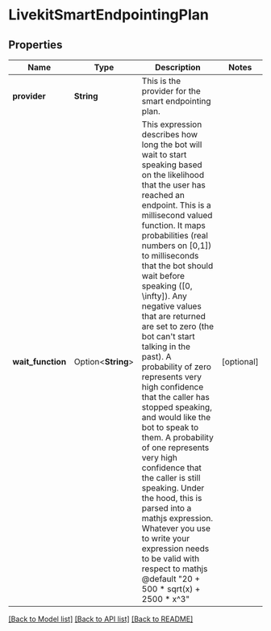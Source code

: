 # LivekitSmartEndpointingPlan

## Properties

Name | Type | Description | Notes
------------ | ------------- | ------------- | -------------
**provider** | **String** | This is the provider for the smart endpointing plan. | 
**wait_function** | Option<**String**> | This expression describes how long the bot will wait to start speaking based on the likelihood that the user has reached an endpoint.  This is a millisecond valued function. It maps probabilities (real numbers on [0,1]) to milliseconds that the bot should wait before speaking ([0, \\infty]). Any negative values that are returned are set to zero (the bot can't start talking in the past).  A probability of zero represents very high confidence that the caller has stopped speaking, and would like the bot to speak to them. A probability of one represents very high confidence that the caller is still speaking.  Under the hood, this is parsed into a mathjs expression. Whatever you use to write your expression needs to be valid with respect to mathjs  @default \"20 + 500 * sqrt(x) + 2500 * x^3\" | [optional]

[[Back to Model list]](../README.md#documentation-for-models) [[Back to API list]](../README.md#documentation-for-api-endpoints) [[Back to README]](../README.md)


